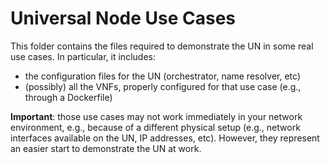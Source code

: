 # Universal Node Use Cases

This folder contains the files required to demonstrate the UN in some real use cases.
In particular, it includes:

  * the configuration files for the UN (orchestrator, name resolver, etc)
  * (possibly) all the VNFs, properly configured for that use case (e.g., through a Dockerfile)

**Important**: those use cases may not work immediately in your network environment, e.g., because of a different  physical setup (e.g., network interfaces available on the UN, IP addresses, etc).
However, they represent an easier start to demonstrate the UN at work.  

